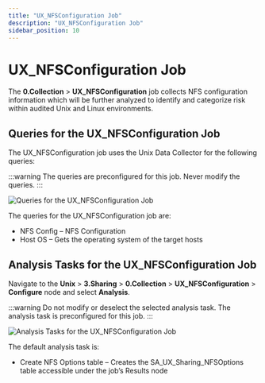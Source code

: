 ```yaml
---
title: "UX_NFSConfiguration Job"
description: "UX_NFSConfiguration Job"
sidebar_position: 10
---
```


# UX_NFSConfiguration Job

The **0.Collection** > **UX_NFSConfiguration** job collects NFS configuration information which will
be further analyzed to identify and categorize risk within audited Unix and Linux environments.

## Queries for the UX_NFSConfiguration Job

The UX_NFSConfiguration job uses the Unix Data Collector for the following queries:

:::warning
The queries are preconfigured for this job. Never modify the queries.
:::


![Queries for the UX_NFSConfiguration Job](/img/product_docs/accessanalyzer/11.6/solutions/unix/sharing/collection/nfsconfigurationqueries.webp)

The queries for the UX_NFSConfiguration job are:

- NFS Config – NFS Configuration
- Host OS – Gets the operating system of the target hosts

## Analysis Tasks for the UX_NFSConfiguration Job

Navigate to the **Unix** > **3.Sharing** > **0.Collection** > **UX_NFSConfiguration** >
**Configure** node and select **Analysis**.

:::warning
Do not modify or deselect the selected analysis task. The analysis task is
preconfigured for this job.
:::


![Analysis Tasks for the UX_NFSConfiguration Job](/img/product_docs/accessanalyzer/11.6/solutions/unix/sharing/collection/nfsconfigurationanalysis.webp)

The default analysis task is:

- Create NFS Options table – Creates the SA_UX_Sharing_NFSOptions table accessible under the job’s
  Results node
